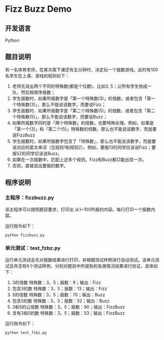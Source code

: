 # Fizz Buzz Demo
## 开发语言
Python

## 题目说明
有一名体育老师，在某次离下课还有五分钟时，决定玩一个报数游戏。此时有100名学生在上课，游戏的规则如下：
1. 老师先说出两个不同的特殊数(都是个位数)，比如3, 5；让所有学生拍成一队，然后按顺序报数；
2. 学生报数时，如果所报数字是「第一个特殊数(3)」的倍数，或者包含「第一个特殊数(3)」，那么不能说该数字，而要说Fizz；
3. 学生报数时，如果所报数字是「第二个特殊数(5)」的倍数，或者包含「第二个特殊数(5)」，那么不能说该数字，而要说Buzz；
4. 如果所报数字同时是「两个特殊数」的倍数，也要特殊处理。例如，如果是「第一个(3)」和「第二个(5)」特殊数的倍数，那么也不能说该数字，而是要说FizzBuzz
5. 学生报数时，如果所报数字包含了「特殊数」，那么也不能说该数字，而是要说对应的英文单词（见规则1和规则2）。例如，要报13的同学应该说Fizz；要报52的同学应该说Buzz。
6. 如果在一次报数中，匹配上述多个规则，Fizz和Buzz都只能出现一次。
7. 否则，直接说出要报的数字。

## 程序说明
### 主程序：fizzbuzz.py
该主程序可以按照题目要求，打印出 从1~100所报的内容。每行打印一个报数内容。

运行指令如下：
```
python fizzbuzz.py
```

### 单元测试：test_fzbz.py
运行单元测试会先对报数结果进行打印，并根据测试样例进行自动测试。该单元测试总共含有6个测试样例，分别对题目中所提到的各类情况结果进行验证，具体如下：
1. 3的倍数
特殊数：3，5；报数：9；输出：Fizz
2. 包含3的数
特殊数：3，5；报数：13；输出：Fizz
3. 5的倍数
特殊数：3，5；报数：70；输出：Buzz
4. 包含5的数
特殊数：3，5；报数：52；输出：Buzz
5. 3和5的公倍数
特殊数：3，5；报数：90；输出：FizzBuzz
6. 含有3和5的数
特殊数：3，5；报数：53；输出：FizzBuzz

运行指令如下：
```
python test_fzbz.py
```
